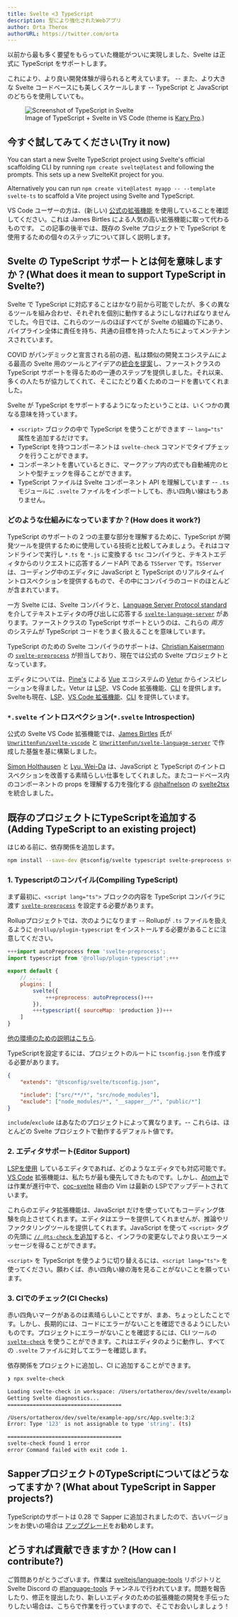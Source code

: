 ```yaml
---
title: Svelte <3 TypeScript
description: 型により強化されたWebアプリ
author: Orta Therox
authorURL: https://twitter.com/orta
---
```


以前から最も多く要望をもらっていた機能がついに実現しました、Svelte は正式に TypeScript をサポートします。

これにより、より良い開発体験が得られると考えています。 -- また、より大きな Svelte コードベースにも美しくスケールします -- TypeScript と JavaScript のどちらを使用していても。

<figure>
	<img alt="Screenshot of TypeScript in Svelte" src="/media/svelte-ts.png">
	<figcaption>Image of TypeScript + Svelte in VS Code (theme is <a href="https://marketplace.visualstudio.com/items?itemName=karyfoundation.theme-karyfoundation-themes">Kary Pro</a>.)</figcaption>
</figure>

## 今すぐ試してみてください(Try it now)

You can start a new Svelte TypeScript project using Svelte's official scaffolding CLI by running `npm create svelte@latest` and following the prompts. This sets up a new SvelteKit project for you.

Alternatively you can run `npm create vite@latest myapp -- --template svelte-ts` to scaffold a Vite project using Svelte and TypeScript.

VS Code ユーザーの方は、(新しい) [公式の拡張機能](https://marketplace.visualstudio.com/items?itemName=svelte.svelte-vscode) を使用していることを確認してください。これは James Birtles による人気の高い拡張機能に取って代わるものです。
この記事の後半では、既存の Svelte プロジェクトで TypeScript を使用するための個々のステップについて詳しく説明します。

## Svelte の TypeScript サポートとは何を意味しますか？(What does it mean to support TypeScript in Svelte?)

Svelte で TypeScript に対応することはかなり前から可能でしたが、多くの異なるツールを組み合わせ、それぞれを個別に動作するようにしなければなりませんでした。今日では、これらのツールのほぼすべてが Svelte の組織の下にあり、パイプライン全体に責任を持ち、共通の目標を持った人たちによってメンテナンスされています。

COVID がパンデミックと宣言される前の週、私は類似の開発エコシステムによる最高の Svelte 用のツールとアイデアの[統合を提案](https://github.com/sveltejs/svelte/issues/4518)し、ファーストクラスの TypeScript サポートを得るための一連のステップを提供しました。それ以来、多くの人たちが協力してくれて、そこにたどり着くためのコードを書いてくれました。

Svelte が TypeScript をサポートするようになったということは、いくつかの異なる意味を持っています。

- `<script>` ブロックの中で TypeScript を使うことができます -- `lang="ts"` 属性を追加するだけです。
- TypeScript を持つコンポーネントは `svelte-check` コマンドでタイプチェックを行うことができます。
- コンポーネントを書いているときに、マークアップ内の式でも自動補完のヒントや型チェックを得ることができます。
- TypeScript ファイルは Svelte コンポーネント API を理解しています -- `.ts` モジュールに `.svelte` ファイルをインポートしても、赤い四角い線はもうありません。

### どのような仕組みになっていますか？(How does it work?)

TypeScript のサポートの 2 つの主要な部分を理解するために、TypeScript が開発ツールを提供するために使用している技術と比較してみましょう。それはコマンドラインで実行し `*.ts` を `*.js` に変換する `tsc` コンパイラと、テキストエディタからのリクエストに応答するノードAPI である `TSServer` です。`TSServer` は、コーディング中のエディタに JavaScript と TypeScript のリアルタイムイントロスペクションを提供するもので、その中にコンパイラのコードのほとんどが含まれています。

一方 Svelte には、Svelte コンパイラと、[Language Server Protocol standard](https://microsoft.github.io//language-server-protocol/overviews/lsp/overview/) を介してテキストエディタの呼び出しに応答する [`svelte-language-server`](https://github.com/sveltejs/language-tools/tree/master/packages/language-server#svelte-language-server) があります。ファーストクラスの TypeScript サポートというのは、これらの _両方_ のシステムが TypeScript コードをうまく扱えることを意味しています。

TypeScript のための Svelte コンパイラのサポートは、[Christian Kaisermann](https://github.com/kaisermann) の [`svelte-preprocess`](https://github.com/sveltejs/svelte-preprocess#svelte-preprocess) が担当しており、現在では公式の Svelte プロジェクトとなっています。

エディタについては、[Pine's](https://github.com/octref) による [Vue](https://vuejs.org) エコシステムの [Vetur](https://github.com/vuejs/vetur) からインスピレーションを得ました。Vetur は [LSP](https://github.com/vuejs/vetur/blob/master/server)、VS Code 拡張機能、[CLI](https://github.com/vuejs/vetur/blob/master/vti) を提供します。Svelteも現在、[LSP](https://github.com/sveltejs/language-tools/blob/master/packages/language-server)、[VS Code 拡張機能](https://github.com/sveltejs/language-tools/blob/master/packages/svelte-vscode)、[CLI](https://github.com/sveltejs/language-tools/blob/master/packages/svelte-check) を提供しています。

### `*.svelte` イントロスペクション(`*.svelte` Introspection)

公式の Svelte VS Code 拡張機能では、[James Birtles](https://github.com/UnwrittenFun) 氏が[`UnwrittenFun/svelte-vscode`](https://github.com/UnwrittenFun/svelte-vscode) と [`UnwrittenFun/svelte-language-server`](https://github.com/UnwrittenFun/svelte-language-server/) で作成した基盤を基に構築しました。

[Simon Holthausen](https://github.com/dummdidumm) と [Lyu, Wei-Da](https://github.com/jasonlyu123) は、JavaScript と TypeScript のイントロスペクションを改善する素晴らしい仕事をしてくれました。またコードベース内のコンポーネントの props を理解する力を強化する [@halfnelson](https://github.com/halfnelson) の [svelte2tsx](https://github.com/sveltejs/language-tools/tree/master/packages/svelte2tsx#svelte2tsx) を統合しました。

## 既存のプロジェクトにTypeScriptを追加する(Adding TypeScript to an existing project)

はじめる前に、依存関係を追加します。

```bash
npm install --save-dev @tsconfig/svelte typescript svelte-preprocess svelte-check
```

### 1. Typescriptのコンパイル(Compiling TypeScript)

まず最初に、`<script lang="ts">` ブロックの内容を TypeScript コンパイラに渡す [`svelte-preprocess`](https://github.com/sveltejs/svelte-preprocess#svelte-preprocess) を設定する必要があります。

Rollupプロジェクトでは、次のようになります -- Rollupが `.ts` ファイルを扱えるように `@rollup/plugin-typescript` をインストールする必要があることに注意してください。

```js
+++import autoPreprocess from 'svelte-preprocess';
import typescript from '@rollup/plugin-typescript';+++

export default {
	// ...,
	plugins: [
		svelte({
			+++preprocess: autoPreprocess()+++
		}),
		+++typescript({ sourceMap: !production })+++
	]
}
```

[他の環境のための説明はこちら](https://github.com/sveltejs/svelte-preprocess#usage).

TypeScriptを設定するには、プロジェクトのルートに `tsconfig.json` を作成する必要があります。

```json
{
	"extends": "@tsconfig/svelte/tsconfig.json",

	"include": ["src/**/*", "src/node_modules"],
	"exclude": ["node_modules/*", "__sapper__/*", "public/*"]
}
```

`include`/`exclude` はあなたのプロジェクトによって異なります。-- これらは、ほとんどの Svelte プロジェクトで動作するデフォルト値です。

### 2. エディタサポート(Editor Support)

[LSPを使用](https://langserver.org/#implementations-client) しているエディタであれば、どのようなエディタでも対応可能です。[VS Code](https://marketplace.visualstudio.com/items?itemName=svelte.svelte-vscode) 拡張機能は、私たちが最も優先してきたものです。しかし、[Atom上](https://github.com/sveltejs/language-tools/pull/160)では作業が進行中で、[coc-svelte](https://github.com/coc-extensions/coc-svelte) 経由の Vim は最新の LSPでアップデートされています。

これらのエディタ拡張機能は、JavaScript だけを使っていてもコーディング体験を向上させてくれます。エディタはエラーを提供してくれませんが、推論やリファクタリングツールを提供してくれます。JavaScript を使って `<script>` タグの先頭に [`// @ts-check` を追加](https://www.staging-typescript.org/docs/handbook/intro-to-js-ts.html)すると、インフラの変更なしでより良いエラーメッセージを得ることができます。

`<script>` を TypeScript を使うように切り替えるには、`<script lang="ts">` を使ってください。願わくば、赤い四角い線の海を見ることがないことを願っています。

### 3. CIでのチェック(CI Checks)

赤い四角いマークがあるのは素晴らしいことですが、まあ、ちょっとしたことです。しかし、長期的には、コードにエラーがないことを確認できるようにしたいものです。プロジェクトにエラーがないことを確認するには、CLI ツールの [`svelte-check`](https://www.npmjs.com/package/svelte-check) を使うことができます。これはエディタのように動作し、すべての `.svelte` ファイルに対してエラーを確認します。

依存関係をプロジェクトに追加し、CI に追加することができます。

```bash
❯ npx svelte-check

Loading svelte-check in workspace: /Users/ortatherox/dev/svelte/example-app
Getting Svelte diagnostics...
====================================

/Users/ortatherox/dev/svelte/example-app/src/App.svelte:3:2
Error: Type '123' is not assignable to type 'string'. (ts)

====================================
svelte-check found 1 error
error Command failed with exit code 1.
```

## SapperプロジェクトのTypeScriptについてはどうなってますか？(What about TypeScript in Sapper projects?)

TypeScriptのサポートは 0.28 で Sapper に追加されましたので、古いバージョンをお使いの場合は [アップグレード](https://sapper.svelte.dev/migrating#0_27_to_0_28)をお勧めします。

## どうすれば貢献できますか？(How can I contribute?)

ご質問ありがとうございます。作業は [sveltejs/language-tools](https://github.com/sveltejs/language-tools) リポジトリと Svelte Discord の [#language-tools](https://discord.gg/enV6v8K) チャンネルで行われています。問題を報告したり、修正を提出したり、新しいエディタのための拡張機能の開発を手伝ったりしたい場合は、こちらで作業を行っていますので、そこでお会いしましょう！
